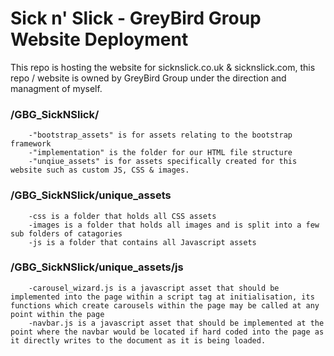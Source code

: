 # Sick n' Slick - GreyBird Group Website Deployment
This repo is hosting the website for sicknslick.co.uk & sicknslick.com, this repo / website is owned by GreyBird Group under the direction and managment of myself.



### /GBG_SickNSlick/
        -"bootstrap_assets" is for assets relating to the bootstrap framework
        -"implementation" is the folder for our HTML file structure
        -"unqiue_assets" is for assets specifically created for this website such as custom JS, CSS & images.

### /GBG_SickNSlick/unique_assets
        -css is a folder that holds all CSS assets
        -images is a folder that holds all images and is split into a few sub folders of catagories
        -js is a folder that contains all Javascript assets

### /GBG_SickNSlick/unique_assets/js
        -carousel_wizard.js is a javascript asset that should be implemented into the page within a script tag at initialisation, its functions which create carousels within the page may be called at any point within the page
        -navbar.js is a javascript asset that should be implemented at the point where the navbar would be located if hard coded into the page as it directly writes to the document as it is being loaded.